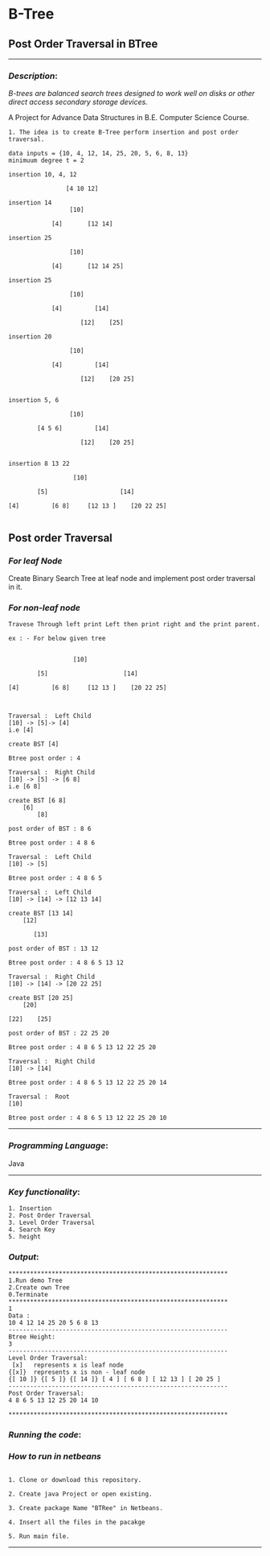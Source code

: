 # B-Tree
## Post Order Traversal in BTree

*** 
### *Description*:

*B-trees are balanced search trees designed to work well on disks or other direct access
secondary storage devices.*

A Project for Advance Data Structures in B.E. Computer Science Course.

```
1. The idea is to create B-Tree perform insertion and post order traversal.

data inputs = {10, 4, 12, 14, 25, 20, 5, 6, 8, 13}
minimuum degree t = 2

insertion 10, 4, 12

                [4 10 12]

insertion 14
                 [10]

            [4]       [12 14]

insertion 25

                 [10]

            [4]       [12 14 25]

insertion 25

                 [10]

            [4]         [14]
                    
                    [12]    [25]

insertion 20

                 [10]

            [4]         [14]
                    
                    [12]    [20 25]


insertion 5, 6

                 [10]

        [4 5 6]         [14]
                    
                    [12]    [20 25]


insertion 8 13 22

                  [10]

        [5]                    [14]

[4]         [6 8]     [12 13 ]    [20 22 25]


```
## Post order Traversal

### *For leaf Node*

Create Binary Search Tree at leaf node and implement post order traversal in it.

### *For non-leaf node* 
```
Travese Through left print Left then print right and the print parent.

ex : - For below given tree


                  [10]

        [5]                     [14]

[4]         [6 8]     [12 13 ]    [20 22 25]



Traversal :  Left Child
[10] -> [5]-> [4]
i.e [4]

create BST [4]

Btree post order : 4

Traversal :  Right Child
[10] -> [5] -> [6 8] 
i.e [6 8]

create BST [6 8]
    [6]
        [8]

post order of BST : 8 6

Btree post order : 4 8 6

Traversal :  Left Child
[10] -> [5]

Btree post order : 4 8 6 5

Traversal :  Left Child
[10] -> [14] -> [12 13 14]

create BST [13 14]
    [12]

       [13]

post order of BST : 13 12

Btree post order : 4 8 6 5 13 12

Traversal :  Right Child
[10] -> [14] -> [20 22 25]

create BST [20 25]
    [20]
        
[22]    [25]

post order of BST : 22 25 20

Btree post order : 4 8 6 5 13 12 22 25 20

Traversal :  Right Child
[10] -> [14] 

Btree post order : 4 8 6 5 13 12 22 25 20 14

Traversal :  Root
[10] 

Btree post order : 4 8 6 5 13 12 22 25 20 10

```
*****************************************
### *Programming Language*:

Java
*****************************************

### *Key functionality*: 
```
1. Insertion
2. Post Order Traversal
3. Level Order Traversal
4. Search Key
5. height
```
### *Output*: 
```
*************************************************************
1.Run demo Tree
2.Create own Tree
0.Terminate
*************************************************************
1
Data :
10 4 12 14 25 20 5 6 8 13 
-------------------------------------------------------------
Btree Height:
3
-------------------------------------------------------------
Level Order Traversal:
 [x]   represents x is leaf node
{[x]}  represents x is non - leaf node
{[ 10 ]} {[ 5 ]} {[ 14 ]} [ 4 ] [ 6 8 ] [ 12 13 ] [ 20 25 ] 
-------------------------------------------------------------
Post Order Traversal:
4 8 6 5 13 12 25 20 14 10 

*************************************************************
```
### *Running the code*:

### *How to run in netbeans*
```

1. Clone or download this repository.

2. Create java Project or open existing.

3. Create package Name "BTRee" in Netbeans.

4. Insert all the files in the pacakge

5. Run main file.

```
****
